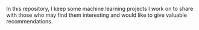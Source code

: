 In this repository, I keep some machine learning projects I work on to share with those who may find them interesting and would like to give valuable recommendations.
